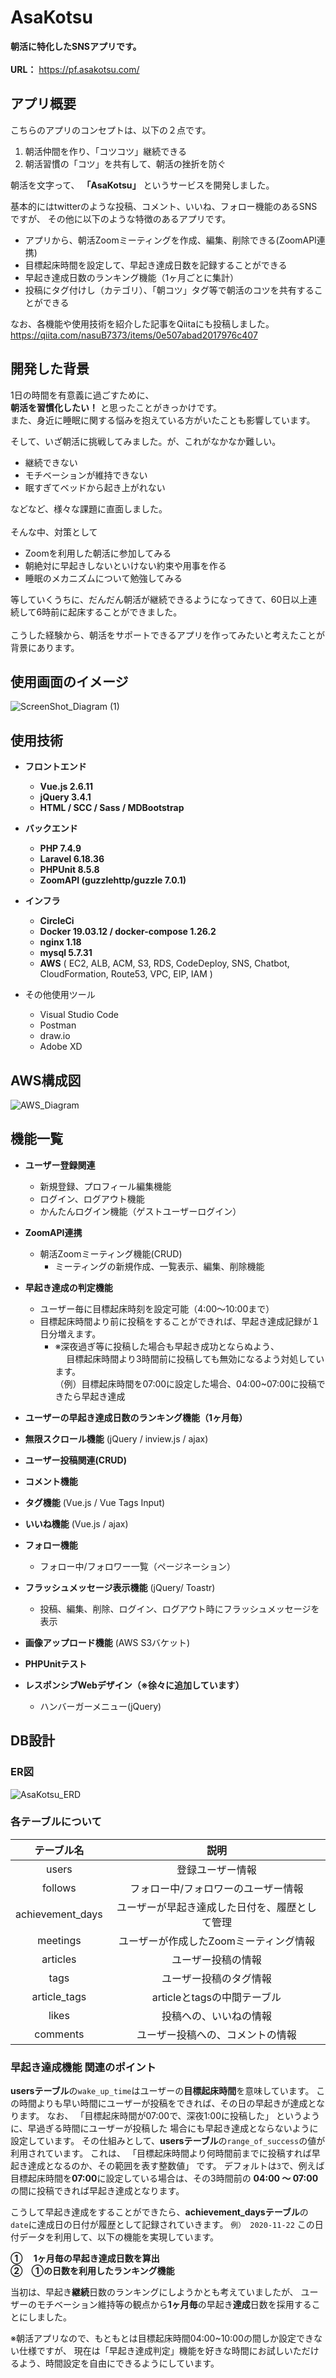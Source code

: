 # AsaKotsu

**朝活に特化したSNSアプリです。**
<br><br>
**URL：** https://pf.asakotsu.com/

## アプリ概要

こちらのアプリのコンセプトは、以下の２点です。

1. 朝活仲間を作り、「コツコツ」継続できる
1. 朝活習慣の「コツ」を共有して、朝活の挫折を防ぐ

朝活を文字って、 **「AsaKotsu」** というサービスを開発しました。

基本的にはtwitterのような投稿、コメント、いいね、フォロー機能のあるSNSですが、
その他に以下のような特徴のあるアプリです。

* アプリから、朝活Zoomミーティングを作成、編集、削除できる(ZoomAPI連携)
* 目標起床時間を設定して、早起き達成日数を記録することができる
* 早起き達成日数のランキング機能（1ヶ月ごとに集計）
* 投稿にタグ付けし（カテゴリ）、「朝コツ」タグ等で朝活のコツを共有することができる

なお、各機能や使用技術を紹介した記事をQiitaにも投稿しました。<br>
https://qiita.com/nasuB7373/items/0e507abad2017976c407


## 開発した背景

1日の時間を有意義に過ごすために、<br>
**朝活を習慣化したい！** と思ったことがきっかけです。<br>
また、身近に睡眠に関する悩みを抱えている方がいたことも影響しています。

そして、いざ朝活に挑戦してみました。が、これがなかなか難しい。<br>
* 継続できない
* モチベーションが維持できない
* 眠すぎてベッドから起き上がれない<br>

などなど、様々な課題に直面しました。<br>
<br>
そんな中、対策として<br>
* Zoomを利用した朝活に参加してみる
* 朝絶対に早起きしないといけない約束や用事を作る
* 睡眠のメカニズムについて勉強してみる<br>

等していくうちに、だんだん朝活が継続できるようになってきて、60日以上連続して6時前に起床することができました。<br>
<br>
こうした経験から、朝活をサポートできるアプリを作ってみたいと考えたことが背景にあります。

## 使用画面のイメージ
![ScreenShot_Diagram (1)](https://user-images.githubusercontent.com/58071320/99262351-35885d00-2861-11eb-9562-2cde0231e4a2.png)

## 使用技術

* __フロントエンド__
  * __Vue.js 2.6.11__
  * __jQuery 3.4.1__
  * __HTML / SCC / Sass / MDBootstrap__

* __バックエンド__
  * __PHP 7.4.9__
  * __Laravel 6.18.36__
  * __PHPUnit 8.5.8__
  * __ZoomAPI (guzzlehttp/guzzle 7.0.1)__

* __インフラ__
  * __CircleCi__
  * __Docker 19.03.12 / docker-compose 1.26.2__
  * __nginx 1.18__
  * __mysql 5.7.31__
  * __AWS__ ( EC2, ALB, ACM, S3, RDS, CodeDeploy, SNS, Chatbot, CloudFormation, Route53, VPC, EIP, IAM )

* その他使用ツール
  * Visual Studio Code
  * Postman
  * draw.io
  * Adobe XD

## AWS構成図

![AWS_Diagram](https://user-images.githubusercontent.com/58071320/98756993-eed4d600-240e-11eb-8a3a-141290e77fc9.png)

## 機能一覧

* __ユーザー登録関連__
  * 新規登録、プロフィール編集機能
  * ログイン、ログアウト機能
  * かんたんログイン機能（ゲストユーザーログイン）

* __ZoomAPI連携__
    * 朝活Zoomミーティング機能(CRUD)
      * ミーティングの新規作成、一覧表示、編集、削除機能

* __早起き達成の判定機能__
  * ユーザー毎に目標起床時刻を設定可能（4:00〜10:00まで）
  * 目標起床時間より前に投稿をすることができれば、早起き達成記録が１日分増えます。<br>
    * ※深夜過ぎ等に投稿した場合も早起き成功とならぬよう、<br>
   　  目標起床時間より3時間前に投稿しても無効になるよう対処しています。<br>
       （例）目標起床時間を07:00に設定した場合、04:00~07:00に投稿できたら早起き達成
    

* __ユーザーの早起き達成日数のランキング機能（1ヶ月毎）__

* __無限スクロール機能__ (jQuery / inview.js / ajax)

* __ユーザー投稿関連(CRUD)__

* __コメント機能__

* __タグ機能__ (Vue.js / Vue Tags Input)

* __いいね機能__ (Vue.js / ajax)

* __フォロー機能__
  - フォロー中/フォロワー一覧（ページネーション）

* __フラッシュメッセージ表示機能__ (jQuery/ Toastr)
  * 投稿、編集、削除、ログイン、ログアウト時にフラッシュメッセージを表示

* __画像アップロード機能__ (AWS S3バケット)

* __PHPUnitテスト__

* __レスポンシブWebデザイン（※徐々に追加しています）__
  * ハンバーガーメニュー(jQuery)

## DB設計

### ER図
![AsaKotsu_ERD](https://user-images.githubusercontent.com/58071320/96544796-34a3f000-12e2-11eb-9dd6-c6a9f8ad9c9c.png)


### 各テーブルについて
| テーブル名 | 説明 |
|:-:|:-:|
| users  | 登録ユーザー情報  |
|  follows | フォロー中/フォロワーのユーザー情報  |
| achievement_days  | ユーザーが早起き達成した日付を、履歴として管理  |
| meetings  | ユーザーが作成したZoomミーティング情報  |
| articles  | ユーザー投稿の情報  |
| tags  | ユーザー投稿のタグ情報  |
| article_tags  | articleとtagsの中間テーブル  |
| likes  | 投稿への、いいねの情報  |
| comments  | ユーザー投稿への、コメントの情報  |


### 早起き達成機能 関連のポイント

**usersテーブル**の`wake_up_time`はユーザーの**目標起床時間**を意味しています。
この時間よりも早い時間にユーザーが投稿をできれば、その日の早起きが達成となります。
なお、
「目標起床時間が07:00で、深夜1:00に投稿した」
というように、早過ぎる時間にユーザーが投稿した
場合にも早起き達成とならないように設定しています。
その仕組みとして、**usersテーブル**の`range_of_success`の値が利用されています。
これは、
「目標起床時間より何時間前までに投稿すれば早起き達成となるのか、その範囲を表す整数値」
です。
デフォルトは`3`で、例えば目標起床時間を**07:00**に設定している場合は、その3時間前の
**04:00 〜 07:00** の間に投稿できれば早起き達成となります。

こうして早起き達成をすることができたら、**achievement_daysテーブル**の`date`に達成日の日付が履歴として記録されていきます。
`例） 2020-11-22`
この日付データを利用して、以下の機能を実現しています。

**① 　1ヶ月毎の早起き達成日数を算出** <br>
**②　①の日数を利用したランキング機能**

当初は、早起き**継続**日数のランキングにしようかとも考えていましたが、
ユーザーのモチベーション維持等の観点から**1ヶ月毎**の早起き**達成**日数を採用することにしました。

※朝活アプリなので、もともとは目標起床時間04:00~10:00の間しか設定できない仕様ですが、
現在は「早起き達成判定」機能を好きな時間にお試しいただけるよう、時間設定を自由にできるようにしています。

